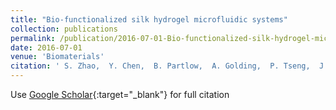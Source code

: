 ```yaml
---
title: "Bio-functionalized silk hydrogel microfluidic systems"
collection: publications
permalink: /publication/2016-07-01-Bio-functionalized-silk-hydrogel-microfluidic-systems
date: 2016-07-01
venue: 'Biomaterials'
citation: ' S. Zhao,  Y. Chen,  B. Partlow,  A. Golding,  P. Tseng,  J. Coburn,  M. Applegate,  J. Moreau,  F. Omenetto,  D. Kaplan, &quot;Bio-functionalized silk hydrogel microfluidic systems.&quot; Biomaterials, 2016.'
---
```

Use [Google Scholar](https://scholar.google.com/scholar?q=Bio+functionalized+silk+hydrogel+microfluidic+systems){:target="_blank"} for full citation
